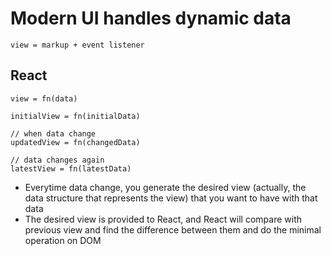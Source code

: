 # Modern UI handles dynamic data

`view = markup + event listener`

## React

```
view = fn(data)
```

```
initialView = fn(initialData)

// when data change
updatedView = fn(changedData)

// data changes again
latestView = fn(latestData)
```

- Everytime data change, you generate the desired view (actually, the data structure that represents the view) that you want to have with that data
- The desired view is provided to React, and React will compare with previous view and find the difference between them and do the minimal operation on DOM
